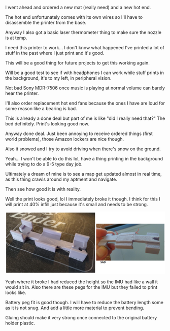 I went ahead and ordered a new mat (really need) and a new hot end.

The hot end unfortunately comes with its own wires so I'll have to disassemble the printer from the base.

Anyway I also got a basic laser thermometer thing to make sure the nozzle is at temp.

I need this printer to work... I don't know what happened I've printed a lot of stuff in the past where I just print and it's good.

This will be a good thing for future projects to get this working again.

Will be a good test to see if with headphones I can work while stuff prints in the background, it's to my left, in peripheral vision.

Not bad Sony MDR-7506 once music is playing at normal volume can barely hear the printer.

I'll also order replacement hot end fans because the ones I have are loud for some reason like a bearing is bad.

This is already a done deal but part of me is like "did I really need that?" The bed definitely. Print's looking good now.

Anyway done deal. Just been annoying to receive ordered things (first world problems), those Amazon lockers are nice though.

Also it snowed and I try to avoid driving when there's snow on the ground.

Yeah... I won't be able to do this lol, have a thing printing in the background while trying to do a 9-5 type day job.

Ultimately a dream of mine is to see a map get updated almost in real time, as this thing crawls around my aptment and navigate.

Then see how good it is with reality.

Well the print looks good, lol I immediately broke it though. I think for this I will print at 40% infill just because it's small and needs to be strong.

<img src="./media/01-03-2022--lol.png" width="800">

Yeah where it broke I had reduced the height so the IMU had like a wall it would sit in. Also there are these pegs for the IMU but they failed to print looks like.

Battery peg fit is good though. I will have to reduce the battery length some as it is not snug. And add a little more material to prevent bending.

Gluing should make it very strong once connected to the original battery holder plastic.